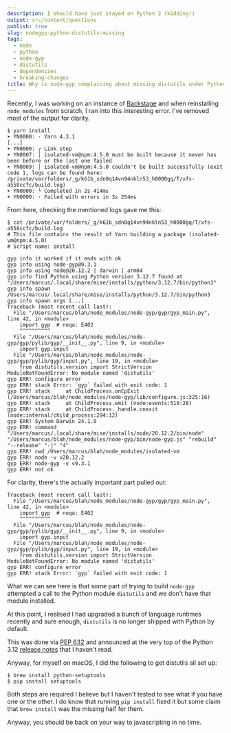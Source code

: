 ```yaml
---
description: I should have just stayed on Python 2 (kidding!)
output: src/content/questions
publish: true
slug: nodegyp-python-distutils-missing
tags:
  - node
  - python
  - node-gyp
  - distutils
  - dependencies
  - breaking-changes
title: Why is node-gyp complaining about missing distutils under Python 3.12?
---
```

Recently, I was working on an instance of [Backstage](https://backstage.io/) and when reinstalling `node_modules` from scratch, I ran into this interesting error. I've removed most of the output for clarity.

```shell
$ yarn install
➤ YN0000: · Yarn 4.3.1
[...]
➤ YN0000: ┌ Link step
➤ YN0007: │ isolated-vm@npm:4.5.0 must be built because it never has been before or the last one failed
➤ YN0009: │ isolated-vm@npm:4.5.0 couldn't be built successfully (exit code 1, logs can be found here: /private/var/folders/_g/k61b_sdn0q14vn94nkln53_h0000gq/T/xfs-a558ccfc/build.log)
➤ YN0000: └ Completed in 2s 414ms
➤ YN0000: · Failed with errors in 3s 254ms
```

From here, checking the mentioned logs gave me this:

```shell
$ cat /private/var/folders/_g/k61b_sdn0q14vn94nkln53_h0000gq/T/xfs-a558ccfc/build.log
# This file contains the result of Yarn building a package (isolated-vm@npm:4.5.0)
# Script name: install

gyp info it worked if it ends with ok
gyp info using node-gyp@9.3.1
gyp info using node@20.12.2 | darwin | arm64
gyp info find Python using Python version 3.12.7 found at "/Users/marcus/.local/share/mise/installs/python/3.12.7/bin/python3"
gyp info spawn /Users/marcus/.local/share/mise/installs/python/3.12.7/bin/python3
gyp info spawn args [...]
Traceback (most recent call last):
  File "/Users/marcus/blah/node_modules/node-gyp/gyp/gyp_main.py", line 42, in <module>
    import gyp  # noqa: E402
    ^^^^^^^^^^
  File "/Users/marcus/blah/node_modules/node-gyp/gyp/pylib/gyp/__init__.py", line 9, in <module>
    import gyp.input
  File "/Users/marcus/blah/node_modules/node-gyp/gyp/pylib/gyp/input.py", line 19, in <module>
    from distutils.version import StrictVersion
ModuleNotFoundError: No module named 'distutils'
gyp ERR! configure error
gyp ERR! stack Error: `gyp` failed with exit code: 1
gyp ERR! stack     at ChildProcess.onCpExit (/Users/marcus/blah/node_modules/node-gyp/lib/configure.js:325:16)
gyp ERR! stack     at ChildProcess.emit (node:events:518:28)
gyp ERR! stack     at ChildProcess._handle.onexit (node:internal/child_process:294:12)
gyp ERR! System Darwin 24.1.0
gyp ERR! command "/Users/marcus/.local/share/mise/installs/node/20.12.2/bin/node" "/Users/marcus/blah/node_modules/node-gyp/bin/node-gyp.js" "rebuild" "--release" "-j" "4"
gyp ERR! cwd /Users/marcus/blah/node_modules/isolated-vm
gyp ERR! node -v v20.12.2
gyp ERR! node-gyp -v v9.3.1
gyp ERR! not ok
```

For clarity, there's the actually important part pulled out:

```console
Traceback (most recent call last):
  File "/Users/marcus/blah/node_modules/node-gyp/gyp/gyp_main.py", line 42, in <module>
    import gyp  # noqa: E402
    ^^^^^^^^^^
  File "/Users/marcus/blah/node_modules/node-gyp/gyp/pylib/gyp/__init__.py", line 9, in <module>
    import gyp.input
  File "/Users/marcus/blah/node_modules/node-gyp/gyp/pylib/gyp/input.py", line 19, in <module>
    from distutils.version import StrictVersion
ModuleNotFoundError: No module named 'distutils'
gyp ERR! configure error
gyp ERR! stack Error: `gyp` failed with exit code: 1
```

What we can see here is that some part of trying to build `node-gyp` attempted a call to the Python module `distutils` and we don't have that module installed.

At this point, I realised I had upgraded a bunch of language runtimes recently and sure enough, `distutils` is no longer shipped with Python by default.

This was done via [PEP 632](https://peps.python.org/pep-0632/) and announced at the very top of the Python 3.12 [release notes](https://docs.python.org/3/whatsnew/3.12.html#summary-release-highlights) that I haven't read.

Anyway, for myself on macOS, I did the following to get distutils all set up:

```console
$ brew install python-setuptools
$ pip install setuptools
```

Both steps are required I believe but I haven't tested to see what if you have one or the other. I do know that running `pip install` fixed it but some claim that `brew install` was the missing half for them.

Anyway, you should be back on your way to javascripting in no time.